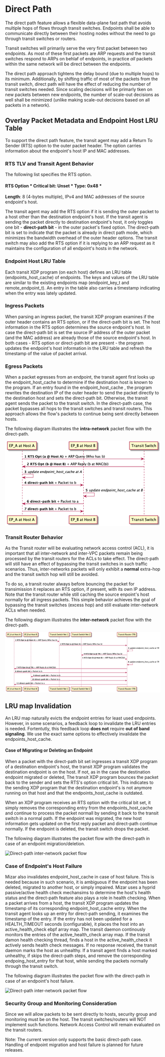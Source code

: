 # Direct Path

The direct path feature allows a flexible data-plane fast path that
avoids multiple hops of flows through transit switches. Endpoints
shall be able to communicate directly between their hosting nodes
without the need to go through transit switches or routers.

Transit switches will primarily serve the very first packet between
two endpoints. As most of these first packets are ARP requests and the
transit switches respond to ARPs on behlaf of endpoints, in practice
_all_ packets within the same network will be direct between the
endpoints.

The direct path approach tightens the delay bound (due to multiple
hops) to its minimum. Additionally, by shifting traffic of most of the
packets from the transit switch, direct path will have the effect of
reducing the number of transit switches needed. Since scaling
decisions will be primarly tken on new packets between new endpoints,
the number of scale-out decisions as well shall be minimized (unlike
making scale-out decisions based on all packets in a network).

## Overlay Packet Metadata and Endpoint Host LRU Table

To support the direct path feature, the transit agent may add a Return
To Sender (RTS) option to the outer packet header. The option carries
information about the endpoint's host IP and MAC addresses.

### RTS TLV and Transit Agent Behavior

The following list specifies the RTS option.

#### RTS Option * **Critical bit**: Unset * **Type**: 0x48 *
**Length**: 8 (4-bytes multiple), IPv4 and MAC addresses of the source
  endpoint's host.

The transit agent may add the RTS option if it is sending the outer
packet to a host other than the destination endpoint's host. If the
transit agent is sending the packet directly to destination endpoint's
host, it only toggles one bit - __direct-path bit__ - in the outer
packet's fixed option. The direct-path bit is set to indicate that the
packet is already in direct path mode, which minimizes the bandwidth
overhead of the outer header options. The transit switch may also add
the RTS option if it is replying to an ARP request as it maintains the
configuration of all endpoint's hosts in the network.

### Endpoint Host LRU Table

Each transit XDP program (on each host) defines an LRU table
(endpoints_host_cache) of endpoints. The keys and values of the LRU
table are similar to the existing endpoints map (endpoint_key_t and
remote_endpoint_t). An entry in the table also carries a timestamp
indicating when the entry was lately updated.

### Ingress Packets

When parsing an ingress packet, the transit XDP program examines if
the outer header contains an RTS option, or if the direct-path bit is
set. The host information in the RTS option determines the source
endpoint's host. In case the direct-path bit is set the source IP
address of the outer packet (and the MAC address) are already those of
the source endpoint's host. In both cases - RTS option or direct-path
bit are present - the program updates the endpoint's host information
in the LRU table and refresh the timestamp of the value of packet
arrival.

### Egress Packets

When a packet egresses from an endpoint, the transit agent first looks
up the endpoint_host_cache to determine if the destination host is
known to the program. If an entry found in the endpoint_host_cache ,
the program rewrites the destination IP of the outer header to send
the packet directly to the destination host and sets the direct-path
bit. Otherwise, the transit agent sends the packet to the transit
switch. In the direct-path case, the packet bypasses all hops to the
transit switches and transit routers. This approach allows the flow's
packets to continue being sent directly between hosts.

The following diagram illustrates the __intra-network__ packet flow with the direct-path.

![Direct-path inter-network packet flow](./figures/direct_path.png)

### Transit Router Behavior

As the Transit router will be evaluating network access control (ACL),
it is important that all inter-network and inter-VPC packets remain
being processed by the transit routers for the ACLs to take effect.
The direct-path will still have an effect of bypassing the transit
switches in such traffic scenarios. Thus, inter-networks packets will
only exhibit a __normal__ extra-hop and the transit switch hop will
still be avoided.

To do so, a transit router always before bouncing the packet for
transimission it replaces an RTS option, if present, with its own IP
address. Note that the transit router while still caching the source
enpoint's host normally for all ingress packets. This simple behavior
achieves the goal of bypassing the transit switches (excess hop) and
still evaluate inter-network ACLs when needed.

The following diagram illustrates the __inter-network__ packet flow with the direct-path.

![Direct-path inter-network packet flow](./figures/direct_path_inter_network.png)

## LRU map Invalidation

An LRU map naturally evicts the endpoint entries for least used
endpoints. However, in some scenarios, a feedback loop to invalidate
the LRU entries is needed. Fortentutly, this feedback loop __does
not__ require **out of band signaling**. We use the exact same options
to effectively invalidate the endpoints_host_cache.

#### Case of Migrating or Deleting an Endpoint

When a packet with the direct-path bit set ingresses a transit XDP
program of a destination endpoint's host, the transit XDP program
validates the destination endpoint is on the host. If not, as in the
case the destination endpoint migrated or deleted, The transit XDP
program bounces the packet back to the sender and sets the RTS's
option critical bit. This indicates to the sending XDP program that
the destination endpoint's is not anymore running on that host and
that the endpoints_host_cache is outdated.

When an XDP program receives an RTS option with the critical bit set,
it simply removes the corresponding entry from the
endpoints_host_cache and continue to process the packet normall by
sending it back to the transit switch in a normal path. If the
endpoint was migrated, the new host information gets updated on the
first reply packet and direct-path continue normally. If the endpoint
is deleted, the transit switch drops the packet.


The following diagram illustrates the packet flow with the direct-path
in case of an endpoint migration/deletion.

![Direct-path inter-network packet
flow](./figures/direct_path_endpoint_deleted.png)

### Case of Endpoint's Host Failure

Mizar also invalidates endpoint_host_cache in case of host failure.
This is needed because in such scenario, it is ambiguous if the
endpoint has been deleted, migrated to another host, or simply
impaired. Mizar uses a hyprid passive/active health check mechansims
to determine the host's health status and the direct-path feature also
plays a role in health checking. When a packet arrives from a host,
the transit XDP program updates the timestamp of its corresponding
endpoint_host_cache entry. When the transit agent looks up an entry
for direct-path sending, it examines the timestamp of the entry. If
the entry has not been updated for a HEALTH_TIMEOUT seconds
(configurable), it places the host into an active_health_check ebpf
array map. The transit daemon continously monitors the entries of the
active_health_check array map. If the transit damon health checking
thread, finds a host in the active_health_check it actively sends
health check messages. If no response received, the transit daemon
marks the host as unhealthy. If a transit agent finds a host marked
unhealthy, if skips the direct-path steps, and remove the
corresponding endpoing_host_entry for that host, while sending the
packets normally through the transit switch.


The following diagram illustrates the packet flow with the direct-path
in case of an endpoint's host failure.

![Direct-path inter-network packet
flow](./figures/direct_path_host_failure.png)

### Security Group and Monitoring Consideration

Since we will allow packets to be sent directly to hosts, security
group and monitoring must be on the host. The transit switches/routers
will NOT implement such functions. Network Access Control will remain
evaluated on the transit routers.

Note: The current version only supports the basic direct-path case.
Handling of endpoint migration and host failure is planned for future releases.

